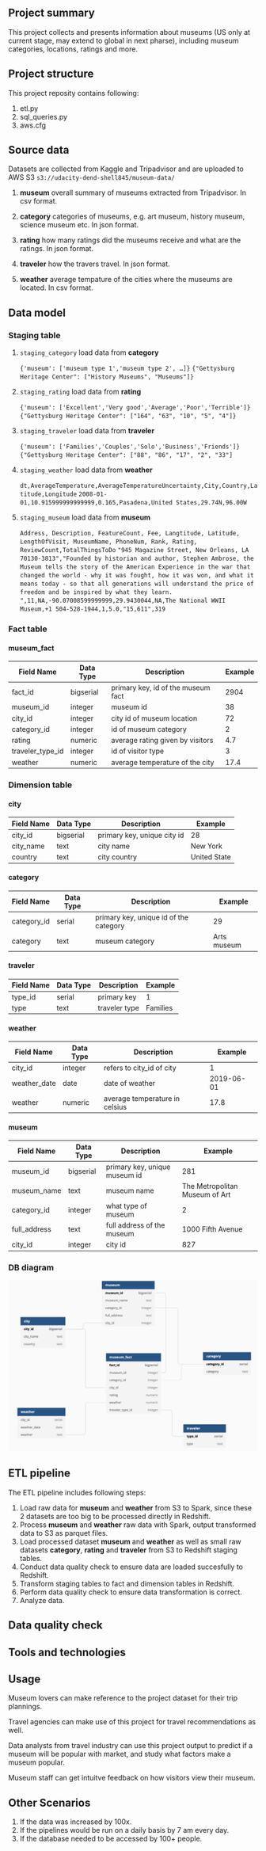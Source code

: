 ## Project summary
This project collects and presents information about museums (US only at current stage, may extend to global in next pharse), including museum categories, locations, ratings and more. 

## Project structure
This project reposity contains following:

1. etl.py
2. sql_queries.py
3. aws.cfg

## Source data
Datasets are collected from Kaggle and Tripadvisor and are uploaded to AWS S3 `s3://udacity-dend-shell845/museum-data/`

1. **museum** overall summary of museums extracted from Tripadvisor. In csv format.
	
2. **category** categories of museums, e.g. art museum, history museum, science museum etc. In json format.
	
3. **rating** how many ratings did the museums receive and what are the ratings. In json format.

4. **traveler** how the travers travel. In json format.

5. **weather** average tempature of the cities where the museums are located. In csv format.


## Data model
### Staging table
1. `staging_category` load data from **category**
	
	`{'museum': ['museum type 1','museum type 2', …]}`
	`{"Gettysburg Heritage Center": ["History Museums", "Museums"]}`

2. `staging_rating` load data from **rating**

	`{'museum': ['Excellent','Very good','Average','Poor','Terrible']}`
	`{"Gettysburg Heritage Center": ["164", "63", "10", "5", "4"]}`

3. `staging_traveler` load data from **traveler**

	`{'museum': ['Families','Couples','Solo','Business','Friends']}`
	`{"Gettysburg Heritage Center": ["88", "86", "17", "2", "33"]`

4. `staging_weather` load data from **weather**
	
	`dt,AverageTemperature,AverageTemperatureUncertainty,City,Country,Latitude,Longitude`
	`2008-01-01,10.915999999999999,0.165,Pasadena,United States,29.74N,96.00W`

5. `staging_museum` load data from **museum**
	
	`Address, Description, FeatureCount, Fee, Langtitude, Latitude, LengthOfVisit, MuseumName, PhoneNum, Rank, Rating, ReviewCount,TotalThingsToDo`
	`"945 Magazine Street, New Orleans, LA 70130-3813","Founded by historian and author, Stephen Ambrose, the Museum tells the story of the American Experience in the war that changed the world - why it was fought, how it was won, and what it means today - so that all generations will understand the price of freedom and be inspired by what they learn. ",11,NA,-90.07008599999999,29.9430044,NA,The National WWII Museum,+1 504-528-1944,1,5.0,"15,611",319`

### Fact table
#### museum_fact
| Field Name | Data Type | Description                          | Example                      |
|------------|-----------|--------------------------------------|------------------------------|
| fact_id    | bigserial | primary key, id of the museum fact   | 2904                         |
| museum_id  | integer   | museum id                            | 38                           |
| city_id    | integer   | city id of museum location           | 72                           |
| category_id| integer   | id of museum category                | 2                            |
| rating     | numeric   | average rating given by visitors     | 4.7                          |
| traveler_type_id|integer| id of visitor type                  | 3                            |
| weather    | numeric   | average temperature of the city      | 17.4                         |


### Dimension table
#### city
| Field Name | Data Type | Description                 | Example      |
|------------|-----------|-----------------------------|--------------|
| city_id    | bigserial | primary key, unique city id | 28           |
| city_name  | text      | city name                   | New York     |
| country    | text      | city country                | United State |

#### category
| Field Name  | Data Type | Description                            | Example     |
|-------------|-----------|----------------------------------------|-------------|
| category_id | serial    | primary key, unique id of the category | 29          |
| category    | text      | museum category                        | Arts museum |

#### traveler
| Field Name | Data Type | Description   | Example  |
|------------|-----------|---------------|----------|
| type_id    | serial    | primary key   | 1        |
| type       | text      | traveler type | Families |

#### weather
| Field Name | Data Type | Description                    | Example    |
|------------|-----------|--------------------------------|------------|
| city_id    | integer   | refers to city_id of city      | 1          |
| weather_date| date     | date of weather                | 2019-06-01 |
| weather    | numeric   | average temperature in celsius | 17.8       |

#### museum
| Field Name   | Data Type | Description                   | Example                        |
|--------------|-----------|-------------------------------|--------------------------------|
| museum_id    | bigserial | primary key, unique museum id | 281                            |
| museum_name  | text      | museum name                   | The Metropolitan Museum of Art |
| category_id  | integer   | what type of museum           | 2                              |
| full_address | text      | full address of the museum    | 1000 Fifth Avenue              |
| city_id      | integer   | city id                       | 827                            |


### DB diagram
![DB-diagram](DB-diagram.png)

## ETL pipeline
The ETL pipeline includes following steps:

1. Load raw data for **museum** and **weather** from S3 to Spark, since these 2 datasets are too big to be processed directly in Redshift.
2. Process **museum** and **weather** raw data with Spark, output transformed data to S3 as parquet files.
3. Load processed dataset **museum** and **weather** as well as small raw datasets **category**, **rating** and **traveler** from S3 to Redshift staging tables.
4. Conduct data quality check to ensure data are loaded succesfully to Redshift.
5. Transform staging tables to fact and dimension tables in Redshift.
6. Perform data quality check to ensure data transformation is correct.
7. Analyze data.

## Data quality check

## Tools and technologies

## Usage
Museum lovers can make reference to the project dataset for their trip plannings.

Travel agencies can make use of this project for travel recommendations as well.

Data analysts from travel industry can use this project output to predict if a museum will be popular with market, and study what factors make a museum popular.

Museum staff can get intuitve feedback on how visitors view their museum.


## Other Scenarios
1. If the data was increased by 100x.
2. If the pipelines would be run on a daily basis by 7 am every day.
3. If the database needed to be accessed by 100+ people.




 